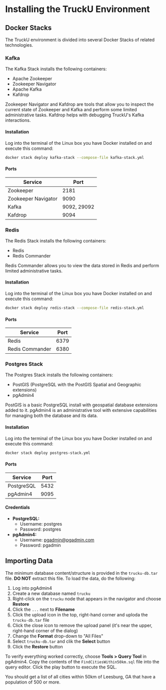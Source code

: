 # Installing the TruckU Environment

## Docker Stacks

The TruckU environment is divided into several Docker Stacks of related technologies.

### Kafka

The Kafka Stack installs the following containers:

- Apache Zookeeper
- Zookeeper Navigator
- Apache Kafka
- Kafdrop

Zookeeper Navigator and Kafdrop are tools that allow you to inspect the current state of Zookeeper and Kafka and perform some limited administrative tasks. Kafdrop helps with debugging TruckU's Kafka interactions.

#### Installation

Log into the terminal of the Linux box you have Docker installed on and execute this command:

```bash
docker stack deploy kafka-stack --compose-file kafka-stack.yml
```

#### Ports

| Service             | Port        |
| ------------------- | ----------- |
| Zookeeper           | 2181        |
| Zookeeper Navigator | 9090        |
| Kafka               | 9092, 29092 |
| Kafdrop             | 9094        |

### Redis

The Redis Stack installs the following containers:

- Redis
- Redis Commander

Redis Commander allows you to view the data stored in Redis and perform limited administrative tasks.

#### Installation

Log into the terminal of the Linux box you have Docker installed on and execute this command:

```bash
docker stack deploy redis-stack --compose-file redis-stack.yml
```

#### Ports

| Service         | Port |
| --------------- | ---- |
| Redis           | 6379 |
| Redis Commander | 6380 |

### Postgres Stack

The Postgres Stack installs the following containers:

- PostGIS (PostgreSQL with the PostGIS Spatial and Geographic extensions)
- pgAdmin4

PostGIS is a basic PostgreSQL install with geospatial database extensions added to it. pgAdmin4 is an administrative tool with extensive capabilities for managing both the database and its data.

#### Installation

Log into the terminal of the Linux box you have Docker installed on and execute this command:

```bash
docker stack deploy postgres-stack.yml
```

#### Ports

| Service    | Port |
| ---------- | ---- |
| PostgreSQL | 5432 |
| pgAdmin4   | 9095 |

#### Credentials

- **PostgreSQL:**
    - Username: postgres
    - Password: postgres
- **pgAdmin4:**
    - Username: pgadmin@pgadmin.com
    - Password: pgadmin

## Importing Data

The minimum database content/structure is provided in the `trucku-db.tar` file. **DO NOT** extract this file. To load the data, do the following:

1. Log into pgAdmin4
2. Create a new database named `trucku`
3. Right-click on the `trucku` node that appears in the navigator and choose **Restore**
4. Click the `...` next to **Filename**
5. Click the upload icon in the top, right-hand corner and uploda the `trucku-db.tar` file
6. Click the close icon to remove the upload panel (it's near the upper, right-hand corner of the dialog)
7. Change the **Format** drop-down to "All Files"
8. Select `trucku-db.tar` and clik the **Select** button
9. Click the **Restore** button

To verify everything worked correctly, choose **Tools > Query Tool** in pgAdmin4. Copy the contents of the `FindCitiesWithin50km.sql` file into the query editor. Click the play button to execute the SQL.

You should get a list of all cities within 50km of Leesburg, GA that have a population of 500 or more.